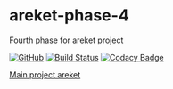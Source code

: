 # areket-phase-4
Fourth phase for areket project

[![GitHub](https://img.shields.io/github/license/mashape/apistatus.svg)](https://github.com/BurhanH/areket-phase-4/blob/master/LICENSE)
[![Build Status](https://travis-ci.org/BurhanH/areket-phase-4.svg?branch=master)](https://travis-ci.org/BurhanH/areket-phase-4)
[![Codacy Badge](https://api.codacy.com/project/badge/Grade/77fc6172a0f047a3a908b3c775ff268c)](https://www.codacy.com/app/BurhanH/areket-phase-4?utm_source=github.com&amp;utm_medium=referral&amp;utm_content=BurhanH/areket-phase-4&amp;utm_campaign=Badge_Grade)

[Main project areket](https://github.com/BurhanH/areket "areket")
